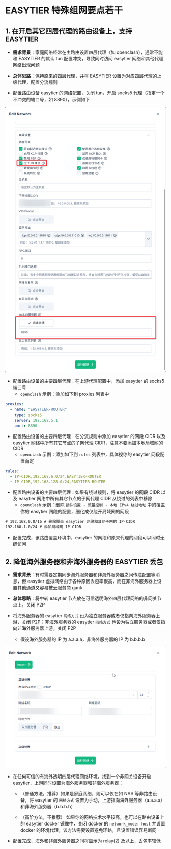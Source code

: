 # EASYTIER 特殊组网要点若干

## 1. 在开启其它四层代理的路由设备上，支持 EASYTIER

- **需求背景**：家庭网络经常在主路由设置四层代理（如 openclash），通常不能和 EASYTIER 的默认 tun 配置冲突，导致同时访问 easytier 网络和其他代理网络出现问题

- **总体思路**：保持原来的四层代理，并将 EASYTIER 设置为对应四层代理的上级代理，配置分流规则

- 配置路由设备 easytier 的网络配置，关闭 tun，开启 socks5 代理（指定一个不冲突的端口号，如 8890），示例如下

![路由器 easytier 网络配置](./router_easytier_configure.png)

- 配置路由设备的主要四层代理：在上游代理配置中，添加 easytier 的 socks5 端口号
    - `openclash` 示例：添加如下到 proxies 列表中

```configuration.yaml
proxies:
  - name: "EASYTIER-ROUTER"
    type: socks5
    server: 192.168.5.1
    port: 8890
```

- 配置路由设备的主要四层代理：在分流规则中添加 easytier 的网段 CIDR 以及 easytier 网络中所有其它节点的子网代理 CIDR，注意不要添加本地局域网的 CIDR
    - `openclash` 示例：添加如下到 `rules` 列表中，具体视你的 easytier 网段配置而定

```configuration.yaml
rules:
  - IP-CIDR,192.168.6.0/24,EASYTIER-ROUTER
  - IP-CIDR,192.168.128.0/24,EASYTIER-ROUTER
```

- 配置路由设备的主要四层代理：如果有绕过规则，将 easytier 的网段 CIDR 以及 easytier 网络中所有其它节点的子网代理 CIDR 从绕过的列表中移除
    - `openclash` 示例：删除 `插件设置 - 流量控制 - 本地 IPv4 绕过地址` 中的覆盖你的 easytier 网段的配置，细化成仅绕开局域网的网段

```txt
# 192.168.0.0/16 # 删除覆盖 easytier 网段和其他子网的 IP-CIDR
192.168.1.0/24 # 添加局域网 IP-CIDR
```

- 配置完成，该路由覆盖环境中，easytier 的网段和原来代理的网段可以同时无缝访问

## 2. 降低海外服务器和非海外服务器的 EASYTIER 丢包

- **需求背景**：有时需要定期同步海外服务器和非海外服务器之间传递配置等消息，但 easytier 虚拟网络由于各种原因丢包率很高，而在非海外服务器上设置其他通道又容易被云服务商 gank

- **总体思路**：将中转 easytier 节点放在可信透明海外四层代理网络的非网关节点上，关闭 P2P

- 将海外服务器的 easytier `网络方式` 设为独立服务器或者仅指向海外服务器上游，关闭 P2P；非海外服务器的 easytier `网络方式` 也设为独立服务器或者仅指向非海外服务器上游，关闭 P2P
    - 假设海外服务器的 IP 为 a.a.a.a，非海外服务器的 IP 为 b.b.b.b

![easytier_oversea](./easytier_oversea_link.png)

- 在任何可信的有海外透明四层代理网络环境，找到一个非网关设备开启 easytier，上游同时设置为海外服务器和非海外服务器：
    
    - （普通方法，推荐）如果是家庭网络，则可以仅在如 NAS 等非路由设备，将 easytier 的 `网络方式` 设置为手动，上游指向海外服务器（a.a.a.a） 和非海外服务器（b.b.b.b）

    - （高阶方法，不推荐） 如果你的网络技术水平较高，也可以在路由设备上的 easytier docker 镜像中，关闭 docker 的 `network_mode: host` 并设置 docker 的环境代理，该方法需要设置避免环路，且设置错误容易断网

- 配置完成，海外和非海外服务器之间将显示为 relay(2) 及以上，丢包率较低


